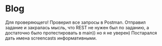# Blog

Для проверяющего! Проверил все запросы в  Postman.  Отправил задание и закралась мысль, что REST  не нужен был по заданию, а достаточно было протестировать в main))
но я не уверен) Постарался дать имена screencasts информативными. 
